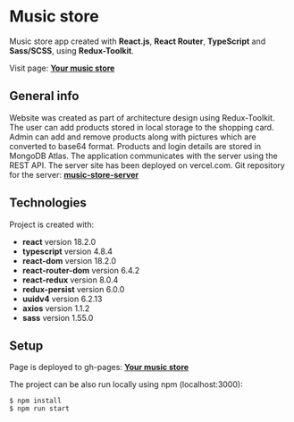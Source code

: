# Music store

Music store app created with **React.js**, **React Router**, **TypeScript** and **Sass/SCSS**, using **Redux-Toolkit**.

Visit page: **[Your music store](https://grzegorzwirtek.github.io/music-store/)**

## General info

Website was created as part of architecture design using Redux-Toolkit. The user can add products stored in local storage to the shopping card. Admin can add and remove products along with pictures which are converted to base64 format. Products and login details are stored in MongoDB Atlas. The application communicates with the server using the REST API. The server site has been deployed on vercel.com. Git repository for the server: **[music-store-server](https://github.com/GrzegorzWirtek/music-store-server)**

## Technologies

Project is created with:

- **react** version 18.2.0
- **typescript** version 4.8.4
- **react-dom** version 18.2.0
- **react-router-dom** version 6.4.2
- **react-redux** version 8.0.4
- **redux-persist** version 6.0.0
- **uuidv4** version 6.2.13
- **axios** version 1.1.2
- **sass** version 1.55.0

## Setup

Page is deployed to gh-pages: **[Your music store](https://grzegorzwirtek.github.io/music-store/)**

The project can be also run locally using npm (localhost:3000):

```
$ npm install
$ npm run start
```
